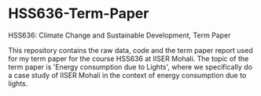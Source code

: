 # HSS636-Term-Paper
HSS636: Climate Change and Sustainable Development, Term Paper

This repository contains the raw data, code and the term paper report used for my term paper for the course HSS636 at IISER Mohali. The topic of the term paper is 'Energy consumption due to Lights', where we specifically do a case study of IISER Mohali in the context of energy consumption due to lights.
